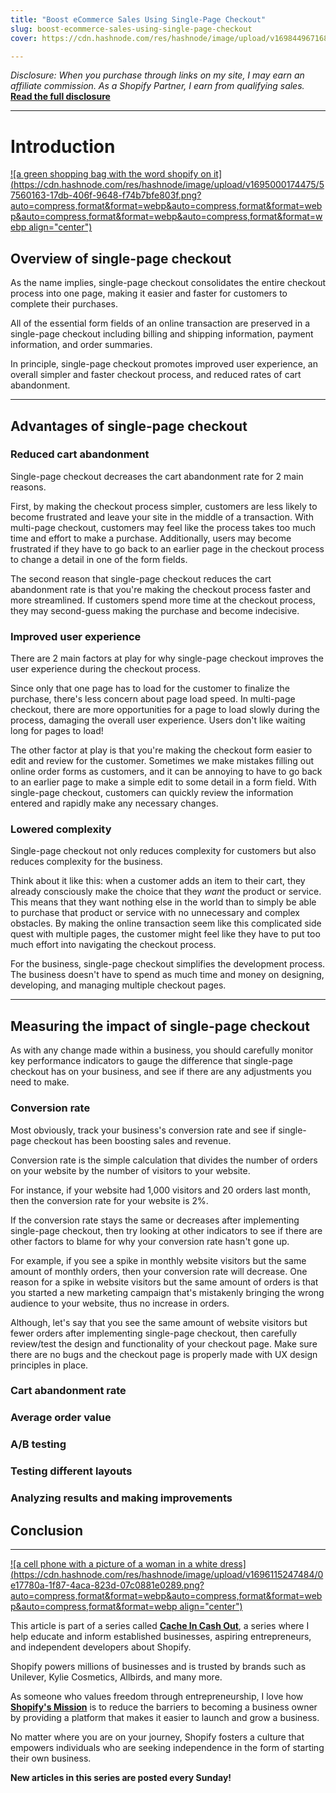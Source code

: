```yaml
---
title: "Boost eCommerce Sales Using Single-Page Checkout"
slug: boost-ecommerce-sales-using-single-page-checkout
cover: https://cdn.hashnode.com/res/hashnode/image/upload/v1698449671688/565d2a33-829f-4b6d-a5f7-6bba688ab4c3.jpeg

---
```


*Disclosure: When you purchase through links on my site, I may earn an affiliate commission. As a Shopify Partner, I earn from qualifying sales.* [**Read the full disclosure**](https://scrappedscript.com/disclaimers)

---

# Introduction

[![a green shopping bag with the word shopify on it](https://cdn.hashnode.com/res/hashnode/image/upload/v1695000174475/57560163-17db-406f-9648-f74b7bfe803f.png?auto=compress,format&format=webp&auto=compress,format&format=webp&auto=compress,format&format=webp&auto=compress,format&format=webp align="center")](https://shopify.pxf.io/c/4786087/1101159/13624)

## Overview of single-page checkout

As the name implies, single-page checkout consolidates the entire checkout process into one page, making it easier and faster for customers to complete their purchases.

All of the essential form fields of an online transaction are preserved in a single-page checkout including billing and shipping information, payment information, and order summaries.

In principle, single-page checkout promotes improved user experience, an overall simpler and faster checkout process, and reduced rates of cart abandonment.

---

## Advantages of single-page checkout

### Reduced cart abandonment

Single-page checkout decreases the cart abandonment rate for 2 main reasons.

First, by making the checkout process simpler, customers are less likely to become frustrated and leave your site in the middle of a transaction. With multi-page checkout, customers may feel like the process takes too much time and effort to make a purchase. Additionally, users may become frustrated if they have to go back to an earlier page in the checkout process to change a detail in one of the form fields.

The second reason that single-page checkout reduces the cart abandonment rate is that you're making the checkout process faster and more streamlined. If customers spend more time at the checkout process, they may second-guess making the purchase and become indecisive.

### Improved user experience

There are 2 main factors at play for why single-page checkout improves the user experience during the checkout process.

Since only that one page has to load for the customer to finalize the purchase, there's less concern about page load speed. In multi-page checkout, there are more opportunities for a page to load slowly during the process, damaging the overall user experience. Users don't like waiting long for pages to load!

The other factor at play is that you're making the checkout form easier to edit and review for the customer. Sometimes we make mistakes filling out online order forms as customers, and it can be annoying to have to go back to an earlier page to make a simple edit to some detail in a form field. With single-page checkout, customers can quickly review the information entered and rapidly make any necessary changes.

### Lowered complexity

Single-page checkout not only reduces complexity for customers but also reduces complexity for the business.

Think about it like this: when a customer adds an item to their cart, they already consciously make the choice that they *want* the product or service. This means that they want nothing else in the world than to simply be able to purchase that product or service with no unnecessary and complex obstacles. By making the online transaction seem like this complicated side quest with multiple pages, the customer might feel like they have to put too much effort into navigating the checkout process.

For the business, single-page checkout simplifies the development process. The business doesn't have to spend as much time and money on designing, developing, and managing multiple checkout pages.

---

## Measuring the impact of single-page checkout

As with any change made within a business, you should carefully monitor key performance indicators to gauge the difference that single-page checkout has on your business, and see if there are any adjustments you need to make.

### Conversion rate

Most obviously, track your business's conversion rate and see if single-page checkout has been boosting sales and revenue.

Conversion rate is the simple calculation that divides the number of orders on your website by the number of visitors to your website.

For instance, if your website had 1,000 visitors and 20 orders last month, then the conversion rate for your website is 2%.

If the conversion rate stays the same or decreases after implementing single-page checkout, then try looking at other indicators to see if there are other factors to blame for why your conversion rate hasn't gone up.

For example, if you see a spike in monthly website visitors but the same amount of monthly orders, then your conversion rate will decrease. One reason for a spike in website visitors but the same amount of orders is that you started a new marketing campaign that's mistakenly bringing the wrong audience to your website, thus no increase in orders.

Although, let's say that you see the same amount of website visitors but fewer orders after implementing single-page checkout, then carefully review/test the design and functionality of your checkout page. Make sure there are no bugs and the checkout page is properly made with UX design principles in place.

### Cart abandonment rate

### Average order value

### A/B testing

### Testing different layouts

### Analyzing results and making improvements

## Conclusion

---

[![a cell phone with a picture of a woman in a white dress](https://cdn.hashnode.com/res/hashnode/image/upload/v1696115247484/0e17780a-1f87-4aca-823d-07c0881e0289.png?auto=compress,format&format=webp&auto=compress,format&format=webp&auto=compress,format&format=webp align="center")](https://shopify.pxf.io/c/4786087/1101159/13624)

This article is part of a series called [**Cache In Cash Out**](https://scrappedscript.com/series/cache-in-cash-out), a series where I help educate and inform established businesses, aspiring entrepreneurs, and independent developers about Shopify.

Shopify powers millions of businesses and is trusted by brands such as Unilever, Kylie Cosmetics, Allbirds, and many more.

As someone who values freedom through entrepreneurship, I love how [**Shopify's Mission**](http://shopify.pxf.io/5g1zrD) is to reduce the barriers to becoming a business owner by providing a platform that makes it easier to launch and grow a business.

No matter where you are on your journey, Shopify fosters a culture that empowers individuals who are seeking independence in the form of starting their own business.

**New articles in this series are posted every Sunday!**